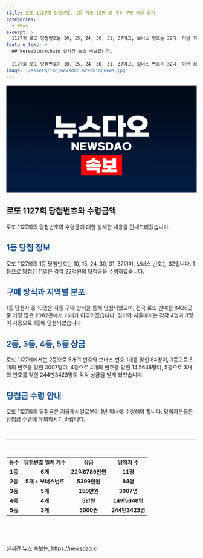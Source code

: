 ```yaml
---
title: 로또 1127회 당첨번호, 1등 자동 10명 중 무려 7명 서울·경기
categories:
  - News
excerpt: >
  1127회 로또 당첨번호는 10, 15, 24, 30, 31, 37이고, 보너스 번호는 32다. 이번 회차 1등 당첨은 12명이며 각자 22억6789만원을 수령한다. 2등은 84개의 게임이 당첨돼 각각 5399만원, 3등은 3007개의 게임이 당첨돼 150만원을 받는다. 또한, 4등과 5등도 존재한다. 이번 회차의 당첨금은 지급개시일로부터 1년 이내에 수령돼어야 한다. (단어 수: 91, 글자 수: 545)
feature_text: >
  ## koreablockchain 실시간 뉴스 속보입니다.

  1127회 로또 당첨번호는 10, 15, 24, 30, 31, 37이고, 보너스 번호는 32다. 이번 회차 1등 당첨은 12명이며 각자 22억6789만원을 수령한다. 2등은 84개의 게임이 당첨돼 각각 5399만원, 3등은 3007개의 게임이 당첨돼 150만원을 받는다. 또한, 4등과 5등도 존재한다. 이번 회차의 당첨금은 지급개시일로부터 1년 이내에 수령돼어야 한다. (단어 수: 91, 글자 수: 545)
image: '/assets/img/newsdao_breakingnews.jpg'
---
```


<p><img src="/assets/img/newsdao_breakingnews.jpg" alt="koreablockchain 속보" /></p>

<h2 data-ke-size="size26">로또 1127회 당첨번호와 수령금액</h2>

<p data-ke-size="size16">로또 1127회의 당첨번호와 수령금에 대한 상세한 내용을 안내드리겠습니다.</p>

<h2><b><span style="color: #1a5490;">1등 당첨 정보</span></b></h2>

<p data-ke-size="size16">로또 1127회의 1등 당첨번호는 10, 15, 24, 30, 31, 37이며, 보너스 번호는 32입니다. 1등으로 당첨된 11명은 각각 22억원의 당첨금을 수령하였습니다.</p>

<h2><b><span style="color: #1a5490;">구매 방식과 지역별 분포</span></b></h2>

<p data-ke-size="size16">1등 당첨자 중 10명은 자동 구매 방식을 통해 당첨되었으며, 전국 로또 판매점 8426곳 중 가장 많은 2082곳에서 거래가 이루어졌습니다. 경기와 서울에서는 각각 4명과 3명이 자동으로 1등에 당첨되었습니다.</p>

<h2><b><span style="color: #1a5490;">2등, 3등, 4등, 5등 상금</span></b></h2>

<p data-ke-size="size16">로또 1127회에서는 2등으로 5개의 번호와 보너스 번호 1개를 맞힌 84명이, 3등으로 5개의 번호를 맞힌 3007명이, 4등으로 4개의 번호를 맞힌 14,5646명이, 5등으로 3개의 번호를 맞힌 244만3423명이 각각 상금을 받게 되었습니다.</p>

<h2><b><span style="color: #1a5490;">당첨금 수령 안내</span></b></h2>

<p data-ke-size="size16">로또 1127회의 당첨금은 지급개시일로부터 1년 이내에 수령해야 합니다. 당첨자분들은 당첨금 수령에 유의하시기 바랍니다.</p>

<p data-ke-size="size16">&nbsp;</p>

<hr>

<p data-ke-size="size16">&nbsp;</p>

<table>
    <tbody>
        <tr>
            <td style="text-align: center; height: 17px;"><b>등수</b></td>
            <td style="text-align: center; height: 17px;"><b>당첨번호 일치 개수</b></td>
            <td style="text-align: center; height: 17px;"><b>상금</b></td>
            <td style="text-align: center; height: 17px;"><b>당첨자 수</b></td>
        </tr>
        <tr>
            <td style="text-align: center; height: 17px;"><b>1등</b></td>
            <td style="text-align: center; height: 17px;"><b>6개</b></td>
            <td style="text-align: center; height: 17px;"><b>22억6789만원</b></td>
            <td style="text-align: center; height: 17px;"><b>11명</b></td>
        </tr>
        <tr>
            <td style="text-align: center; height: 17px;"><b>2등</b></td>
            <td style="text-align: center; height: 17px;"><b>5개 + 보너스번호</b></td>
            <td style="text-align: center; height: 17px;"><b>5399만원</b></td>
            <td style="text-align: center; height: 17px;"><b>84명</b></td>
        </tr>
        <tr>
            <td style="text-align: center; height: 17px;"><b>3등</b></td>
            <td style="text-align: center; height: 17px;"><b>5개</b></td>
            <td style="text-align: center; height: 17px;"><b>150만원</b></td>
            <td style="text-align: center; height: 17px;"><b>3007명</b></td>
        </tr>
        <tr>
            <td style="text-align: center; height: 17px;"><b>4등</b></td>
            <td style="text-align: center; height: 17px;"><b>4개</b></td>
            <td style="text-align: center; height: 17px;"><b>5만원</b></td>
            <td style="text-align: center; height: 17px;"><b>14만5646명</b></td>
        </tr>
        <tr>
            <td style="text-align: center; height: 17px;"><b>5등</b></td>
            <td style="text-align: center; height: 17px;"><b>3개</b></td>
            <td style="text-align: center; height: 17px;"><b>5000원</b></td>
            <td style="text-align: center; height: 17px;"><b>244만3423명</b></td>
        </tr>
    </tbody>
</table>

<p data-ke-size="size16">&nbsp;</p>

<p data-ke-size="size16">&nbsp;</p>
실시간 뉴스 속보는, <a href="https://newsdao.kr" rel="dofollow">https://newsdao.kr</a>


